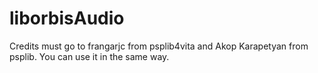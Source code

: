 # liborbisAudio
Credits must go to frangarjc from psplib4vita and Akop Karapetyan from psplib. You can use it in the same way.